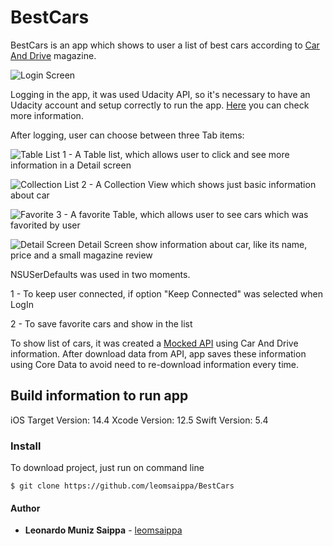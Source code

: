 # BestCars
 
BestCars is an app which shows to user a list of best cars according to [Car And Drive](https://www.caranddriver.com/shopping-advice/a35536605/2021-editors-choice/) magazine.


![Login Screen](https://github.com/leomsaippa/BestCars/tree/main/BestCars/Screenshots/login.png)

Logging in the app, it was used Udacity API, so it's necessary to have an Udacity account and setup correctly to run the app. [Here](https://auth.udacity.com/sign-up) you can check more information.


After logging, user can choose between three Tab items:

![Table List](https://github.com/leomsaippa/BestCars/tree/main/BestCars/Screenshots/listcar.png)
1 - A Table list, which allows user to click and see more information in a Detail screen

![Collection List](https://github.com/leomsaippa/BestCars/tree/main/BestCars/Screenshots/collection.png)
2 - A Collection View which shows just basic information about car

![Favorite](https://github.com/leomsaippa/BestCars/tree/main/BestCars/Screenshots/favorite.png)
3 - A favorite Table, which allows user to see cars which was favorited by user

![Detail Screen](https://github.com/leomsaippa/BestCars/tree/main/BestCars/Screenshots/detail.png)
Detail Screen show information about car, like its name, price and a small magazine review

NSUSerDefaults was used in two moments.

1 - To keep user connected, if option "Keep Connected" was selected when LogIn

2 - To save favorite cars and show in the list

To show list of cars, it was created a [Mocked API](https://mockapi.io/) using Car And Drive information. After download data from API, app saves these information using Core Data to avoid need to re-download information every time.

## Build information to run app
iOS Target Version: 14.4
Xcode Version: 12.5
Swift Version: 5.4


### Install

To download project, just run on command line 

```
$ git clone https://github.com/leomsaippa/BestCars
```

#### Author

* **Leonardo Muniz Saippa** - [leomsaippa](https://github.com/leomsaippa)

